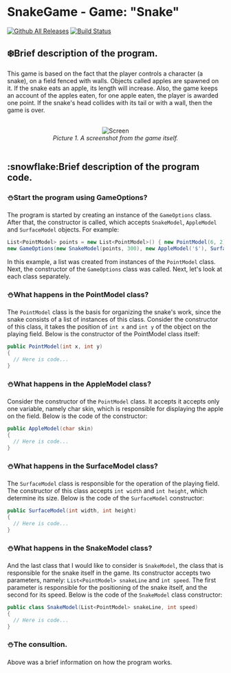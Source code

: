 # SnakeGame - Game: "Snake"
[![Github All Releases](https://img.shields.io/github/downloads/Stavkidisq/SnakeGame/total.svg)]()
[![Build Status](https://travis-ci.com/username/projectname.svg?branch=master)](https://travis-ci.com/Stavkidisq/SnakeGame)
## :snowflake:Brief description of the program.
This game is based on the fact that the player controls a character (a snake), on a field fenced with walls. Objects called apples are spawned on it. If the snake eats an apple, its length will increase. Also, the game keeps an account of the apples eaten, for one apple eaten, the player is awarded one point. If the snake's head collides with its tail or with a wall, then the game is over.
<br>
<br>
<div align="center">
  <img src="https://user-images.githubusercontent.com/57217014/146670067-dd0d91a4-6984-40ba-b646-f0d19ce4718c.png" alt="Screen"><br>
  <em>Picture 1. A screenshot from the game itself.</em>
</div>
<br>
<h2> :snowflake:Brief description of the program code.</h2>

### :snowman:Start the program using GameOptions?
The program is started by creating an instance of the `GameOptions` class. After that, the constructor is called, which accepts `SnakeModel`, `AppleModel` and `SurfaceModel` objects. For example:

```C#
List<PointModel> points = new List<PointModel>() { new PointModel(6, 2), new PointModel(6, 3), new PointModel(6, 4) };
new GameOptions(new SnakeModel(points, 300), new AppleModel('$'), SurfaceModel(20, 20));
```
In this example, a list was created from instances of the `PointModel` class. Next, the constructor of the `GameOptions` class was called. Next, let's look at each class separately.

### :snowman:What happens in the PointModel class?
The `PointModel` class is the basis for organizing the snake's work, since the snake consists of a list of instances of this class. Consider the constructor of this class, it takes the position of `int x` and `int y` of the object on the playing field. Below is the constructor of the PointModel class itself:

```C#
public PointModel(int x, int y)
{
  // Here is code...
}
```

### :snowman:What happens in the AppleModel class?

Consider the constructor of the `PointModel` class. It accepts it accepts only one variable, namely char skin, which is responsible for displaying the apple on the field. Below is the code of the constructor:

```C#
public AppleModel(char skin)
{
  // Here is code...
}
```

### :snowman:What happens in the SurfaceModel class?

The `SurfaceModel` class is responsible for the operation of the playing field. The constructor of this class accepts `int width` and `int height`, which determine its size. Below is the code of the `SurfaceModel` constructor:

```C#
public SurfaceModel(int width, int height)
{
  // Here is code...
}
```

### :snowman:What happens in the SnakeModel class?

And the last class that I would like to consider is `SnakeModel`, the class that is responsible for the snake itself in the game. Its constructor accepts two parameters, namely: `List<PointModel> snakeLine` and `int speed`. The first parameter is responsible for the positioning of the snake itself, and the second for its speed. Below is the code of the `SnakeModel` class constructor:

```C#
public class SnakeModel(List<PointModel> snakeLine, int speed)
{
  // Here is code...
}
```

### :snowman:The сonsultion.

Above was a brief information on how the program works.
